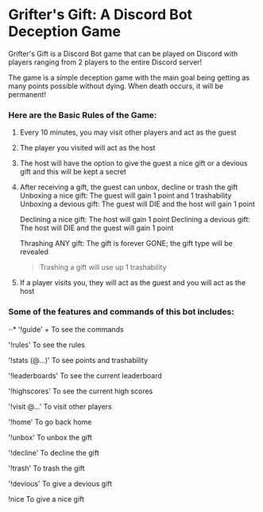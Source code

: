 # Grifter's Gift: A Discord Bot Deception Game

Grifter's Gift is a Discord Bot game that can be played on Discord with players ranging from 2 players to the entire Discord server!

The game is a simple deception game with the main goal being getting as many points possible without dying. When death occurs, it will be permanent!

### Here are the Basic Rules of the Game:
  1. Every 10 minutes, you may visit other players and act as the guest

  2. The player you visited will act as the host

  3. The host will have the option to give the guest a nice gift or a devious gift and this will be kept a secret

  4. After receiving a gift, the guest can unbox, decline or trash the gift
      Unboxing a nice gift: The guest will gain 1 point and 1 trashability
      Unboxing a devious gift: The guest will DIE and the host will gain 1 point

      Declining a nice gift: The host will gain 1 point
      Declining a devious gift: The host will DIE and the guest will gain 1 point

      Thrashing ANY gift: The gift is forever GONE; the gift type will be revealed
        > Trashing a gift will use up 1 trashability

  5. If a player visits you, they will act as the guest and you will act as the host


### Some of the features and commands of this bot includes:
  ⋅⋅* '!guide'
      + To see the commands
  
  '!rules'
  To see the rules
  
  '!stats (@...)'
  To see points and
  trashability
  
  '!leaderboards'
  To see the current
  leaderboard
  
  '!highscores'
  To see the current
  high scores
  
  '!visit @...'
  To visit other players
  
  '!home'
  To go back home
  
  '!unbox'
  To unbox the gift
  
  '!decline'
  To decline the gift
  
  '!trash'
  To trash the gift
  
  '!devious'
  To give a devious gift
  
  !nice
  To give a nice gift
